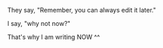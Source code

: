They say,
"Remember, you can always edit it later."

I say,
"why not now?"

That's why I am writing NOW ^^
